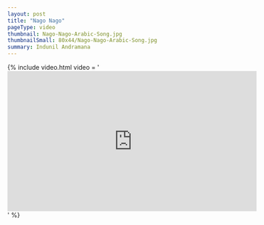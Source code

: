 ```yaml
---
layout: post
title: "Nago Nago"
pageType: video
thumbnail: Nago-Nago-Arabic-Song.jpg
thumbnailSmall: 80x44/Nago-Nago-Arabic-Song.jpg
summary: Indunil Andramana
---
```


{% include video.html video = '<iframe width="560" height="315" src="https://www.youtube.com/embed/NOqIMIxJ6b0" frameborder="0" allowfullscreen></iframe>' %} 
